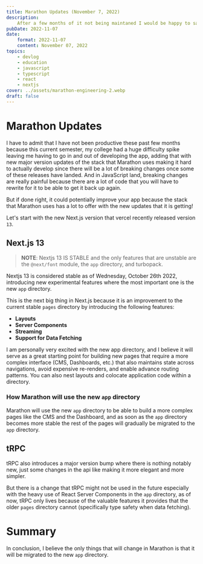 ```yaml
---
title: Marathon Updates (November 7, 2022)
description:
    After a few months of it not being maintaned I would be happy to say that marathon is still going being developed! This blog post will tackle on how it will handle the migration from pages to the new app directory.
pubDate: 2022-11-07
date:
    format: 2022-11-07
    content: November 07, 2022
topics:
    - devlog
    - education
    - javascript
    - typescript
    - react
    - nextjs
cover: ../assets/marathon-engineering-2.webp
draft: false
---
```


# Marathon Updates

I have to admit that I have not been productive these past few months because this current semester, my college had a huge difficulty spike leaving me having to go in and out of developing the app, adding that with new major version updates of the stack that Marathon uses making it hard to actually develop since there will be a lot of breaking changes once some of these releases have landed. And in JavaScript land, breaking changes are really painful because there are a lot of code that you will have to rewrite for it to be able to get it back up again.

But if done right, it could potentially improve your app because the stack that Marathon uses has a lot to offer with the new updates that it is getting!

Let's start with the new Next.js version that vercel recently released version `13`.

## Next.js 13

> **NOTE**: Nextjs 13 IS STABLE and the only features that are unstable are the
> `@next/font` module, the `app` directory, and turbopack.

Nextjs 13 is considered stable as of Wednesday, October 26th 2022, introducing new experimental features where the most important one is the new `app` directory.

This is the next big thing in Next.js because it is an improvement to the current stable `pages` directory by introducing the following features:

- **Layouts**
- **Server Components**
- **Streaming**
- **Support for Data Fetching**

I am personally very excited with the new app directory, and I believe it will serve as a great starting point for building new pages that require a more complex interface (CMS, Dashboards, etc.) that also maintains state across navigations, avoid expensive re-renders, and enable advance routing patterns. You can also nest layouts and colocate application code within a directory.

### How Marathon will use the new `app` directory

Marathon will use the new `app` directory to be able to build a more complex pages like the CMS and the Dashboard, and as soon as the `app` directory becomes more stable the rest of the pages will gradually be migrated to the `app` directory.

## tRPC

tRPC also introduces a major version bump where there is nothing notably new, just some changes in the api like making it more elegant and more simpler.

But there is a change that tRPC might not be used in the future especially with the heavy use of React Server Components in the `app` directory, as of now, tRPC only lives because of the valuable features it provides that the older `pages` directory cannot (specifically type safety when data fetching).


# Summary

In conclusion, I believe the only things that will change in Marathon is that it will be migrated to the new `app` directory.

